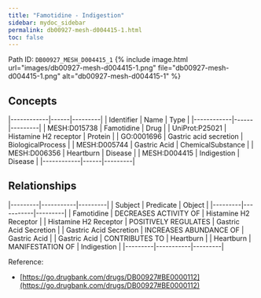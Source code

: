 ```yaml
---
title: "Famotidine - Indigestion"
sidebar: mydoc_sidebar
permalink: db00927-mesh-d004415-1.html
toc: false 
---
```



Path ID: `DB00927_MESH_D004415_1`
{% include image.html url="images/db00927-mesh-d004415-1.png" file="db00927-mesh-d004415-1.png" alt="db00927-mesh-d004415-1" %}

## Concepts

|------------|------|---------|
| Identifier | Name | Type    |
|------------|------|---------|
| MESH:D015738 | Famotidine | Drug |
| UniProt:P25021 | Histamine H2 receptor | Protein |
| GO:0001696 | Gastric acid secretion | BiologicalProcess |
| MESH:D005744 | Gastric Acid | ChemicalSubstance |
| MESH:D006356 | Heartburn | Disease |
| MESH:D004415 | Indigestion | Disease |
|------------|------|---------|

## Relationships

|---------|-----------|---------|
| Subject | Predicate | Object  |
|---------|-----------|---------|
| Famotidine | DECREASES ACTIVITY OF | Histamine H2 Receptor |
| Histamine H2 Receptor | POSITIVELY REGULATES | Gastric Acid Secretion |
| Gastric Acid Secretion | INCREASES ABUNDANCE OF | Gastric Acid |
| Gastric Acid | CONTRIBUTES TO | Heartburn |
| Heartburn | MANIFESTATION OF | Indigestion |
|---------|-----------|---------|

Reference: 
  - [https://go.drugbank.com/drugs/DB00927#BE0000112](https://go.drugbank.com/drugs/DB00927#BE0000112)
